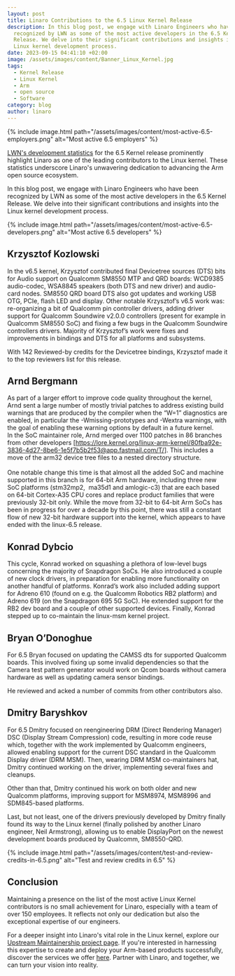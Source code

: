 ```yaml
---
layout: post
title: Linaro Contributions to the 6.5 Linux Kernel Release
description: In this blog post, we engage with Linaro Engineers who have been
  recognized by LWN as some of the most active developers in the 6.5 Kernel
  Release. We delve into their significant contributions and insights into the
  Linux kernel development process.
date: 2023-09-15 04:41:10 +02:00
image: /assets/images/content/Banner_Linux_Kernel.jpg
tags:
  - Kernel Release
  - Linux Kernel
  - Arm
  - open source
  - Software
category: blog
author: linaro
---
```

{% include image.html path="/assets/images/content/most-active-6.5-employers.png" alt="Most active 6.5 employers" %}

[LWN's development statistics](https://lwn.net/Articles/941675/) for the 6.5 Kernel release prominently highlight Linaro as one of the leading contributors to the Linux kernel. These statistics underscore Linaro's unwavering dedication to advancing the Arm open source ecosystem.

In this blog post, we engage with Linaro Engineers who have been recognized by LWN as some of the most active developers in the 6.5 Kernel Release. We delve into their significant contributions and insights into the Linux kernel development process.

{% include image.html path="/assets/images/content/most-active-6.5-developers.png" alt="Most active 6.5 developers" %}

## Krzysztof Kozlowski

In the v6.5 kernel, Krzysztof contributed final Devicetree sources (DTS) bits for Audio support on Qualcomm SM8550 MTP and QRD boards: WCD9385 audio-codec, WSA8845 speakers (both DTS and new driver) and audio-card nodes. SM8550 QRD board DTS also got updates and working USB OTG, PCIe, flash LED and display. Other notable Krzysztof’s v6.5 work was: re-organizing a bit of Qualcomm pin controller drivers, adding driver support for Qualcomm Soundwire v2.0.0 controllers (present for example in Qualcomm SM8550 SoC) and fixing a few bugs in the Qualcomm Soundwire controllers drivers. Majority of Krzysztof’s work were fixes and improvements in bindings and DTS for all platforms and subsystems.

With 142 Reviewed-by credits for the Devicetree bindings, Krzysztof made it to the top reviewers list for this release.

## Arnd Bergmann

As part of a larger effort to improve code quality throughout the kernel, Arnd sent a large number of mostly trivial patches to address existing build warnings that are produced by the compiler when the “W=1” diagnostics are enabled, in particular the -Wmissing-prototypes and -Wextra warnings, with the goal of enabling these warning options by default in a future kernel.\
In the SoC maintainer role, Arnd merged over 1100 patches in 86 branches from other developers \[<https://lore.kernel.org/linux-arm-kernel/80fba92e-3836-4d27-8be6-1e5f7b5b2f53@app.fastmail.com/T/>]. This includes a move of the arm32 device tree files to a nested directory structure.\
\
One notable change this time is that almost all the added SoC and machine supported in this branch is for 64-bit Arm hardware, including three new SoC platforms (stm32mp2,  ma35d1 and amlogic-c3) that are each based on 64-bit Cortex-A35 CPU cores and replace product families that were previously 32-bit only. While the move from 32-bit to 64-bit Arm SoCs has been in progress for over a decade by this point, there was still a constant flow of new 32-bit hardware support into the kernel, which appears to have ended with the linux-6.5 release.

## Konrad Dybcio

This cycle, Konrad worked on squashing a plethora of low-level bugs concerning the majority of Snapdragon SoCs. He also introduced a couple of new clock drivers, in preparation for enabling more functionality on another handful of platforms. Konrad’s work also included adding support for Adreno 610 (found on e.g. the Qualcomm Robotics RB2 platform) and Adreno 619 (on the Snapdragon 695 5G SoC). He extended support for the RB2 dev board and a couple of other supported devices. Finally, Konrad stepped up to co-maintain the linux-msm kernel project.

## Bryan O’Donoghue

For 6.5 Bryan focused on updating the CAMSS dts for supported Qualcomm boards. This involved fixing up some invalid dependencies so that the Camera test pattern generator would work on Qcom boards without camera hardware as well as updating camera sensor bindings.

He reviewed and acked a number of commits from other contributors also.

## Dmitry Baryshkov 

For 6.5 Dmitry focused on reengineering DRM (Direct Rendering Manager) DSC (Display Stream Compression) code, resulting in more code reuse which, together with the work implemented by Qualcomm engineers, allowed enabling support for the current DSC standard in the Qualcomm Display driver (DRM MSM). Then, wearing DRM MSM co-maintainers hat, Dmitry continued working on the driver, implementing several fixes and cleanups.

Other than that, Dmitry continued his work on both older and new Qualcomm platforms, improving support for MSM8974, MSM8996 and SDM845-based platforms.

Last, but not least, one of the drivers previously developed by Dmitry finally found its way to the Linux kernel (finally polished by another Linaro engineer, Neil Armstrong), allowing us to enable DisplayPort on the newest development boards produced by Qualcomm, SM8550-QRD.

{% include image.html path="/assets/images/content/test-and-review-credits-in-6.5.png" alt="Test and review credits in 6.5" %}

## Conclusion

Maintaining a presence on the list of the most active Linux Kernel contributors is no small achievement for Linaro, especially with a team of over 150 employees. It reflects not only our dedication but also the exceptional expertise of our engineers.

For a deeper insight into Linaro's vital role in the Linux kernel, explore our [Upstream Maintainership project page](https://linaro.atlassian.net/wiki/spaces/UM/overview). If you're interested in harnessing this expertise to create and deploy your Arm-based products successfully, discover the services we offer [here](https://www.linaro.org/services/). Partner with Linaro, and together, we can turn your vision into reality.